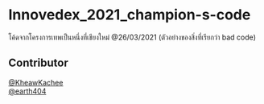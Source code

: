 # Innovedex_2021_champion-s-code
โค้ดจากโครงการเทพเป็นหนึ่งที่เชียงใหม่ @26/03/2021 (ตัวอย่างของสิ่งที่เรียกว่า bad code)

## Contributor

[@KheawKachee](https://github.com/KheawKachee)  
[@earth404](https://github.com/earth404)  
